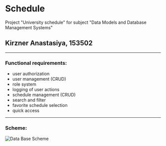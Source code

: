 # Schedule
Project "University schedule" for subject "Data Models and Database Management Systems"

## Kirzner Anastasiya, 153502
---
### Functional requirements:
* user authorization
* user management (CRUD)
* role system
* logging of user actions
* schedule management (CRUD)
* search and filter
* favorite schedule selection
* quick access

---
### Scheme:
<img src="https://github.com/kirznernasta/schedule/assets/94079414/4709ac12-9514-4f62-9994-fe9faf7a1dc7" alt="Data Base Scheme" title="Data Base Scheme">
